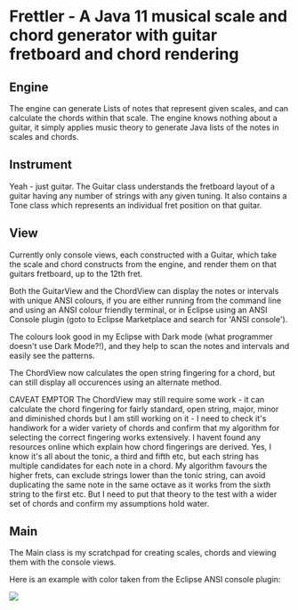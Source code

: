 # Frettler - A Java 11 musical scale and chord generator with guitar fretboard and chord rendering

## Engine
The engine can generate Lists of notes that represent given scales, and can calculate the chords within that scale.
The engine knows nothing about a guitar, it simply applies music theory to generate Java lists of the notes in scales and chords.

## Instrument
Yeah - just guitar. The Guitar class understands the fretboard layout of a guitar having any number of strings with any given tuning.
It also contains a Tone class which represents an individual fret position on that guitar.

## View
Currently only console views, each constructed with a Guitar, which take the scale and chord constructs from the engine, and render them
on that guitars fretboard, up to the 12th fret.

Both the GuitarView and the ChordView can display the notes or intervals with unique ANSI colours, if you are
either running from the command line and using an ANSI colour friendly terminal, or in Eclipse using an ANSI Console
plugin (goto to Eclipse Marketplace and search for 'ANSI console').

The colours look good in my Eclipse with Dark mode (what programmer doesn't use Dark Mode?!), and they help to scan the notes and intervals
and easily see the patterns. 

The ChordView now calculates the open string fingering for a chord, but can still display all occurences using an alternate method.

CAVEAT EMPTOR
The ChordView may still require some work - it can calculate the chord fingering for fairly standard, open string, major, minor and diminished chords
but I am still working on it - I need to check it's handiwork for a wider variety of chords and confirm that my algorithm for selecting the correct 
fingering works extensively. I havent found any resources online which explain how chord fingerings are derived. Yes, I know it's all about the tonic,
a third and fifth etc, but each string has multiple candidates for each note in a chord. My algorithm favours the higher frets, can exclude strings lower 
than the tonic string, can avoid duplicating the same note in the same octave as it works from the sixth string to the first etc. But I need to put that
theory to the test with a wider set of chords and confirm my assumptions hold water.

## Main
The Main class is my scratchpad for creating scales, chords and viewing them with the console views.


Here is an example with color taken from the Eclipse ANSI console plugin:

<img src="https://github.com/philwhiles/frettler/blob/master/frettler.png"/>
